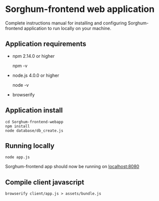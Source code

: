 # Sorghum-frontend web application

Complete instructions manual for installing and configuring Sorghum-frontend application to run locally on your machine.

## Application requirements

   * npm 2.14.0 or higher

     npm -v

   * node.js 4.0.0 or higher

     node -v
   * browserify

## Application install
    cd Sorghum-frontend-webapp
    npm install
    node database/db_create.js
    
## Running locally
    
    node app.js
 Sorghum-frontend app should now be running on  [localhost:8080](http://localhost:8080/)


## Compile client javascript
    browserify client/app.js > assets/bundle.js